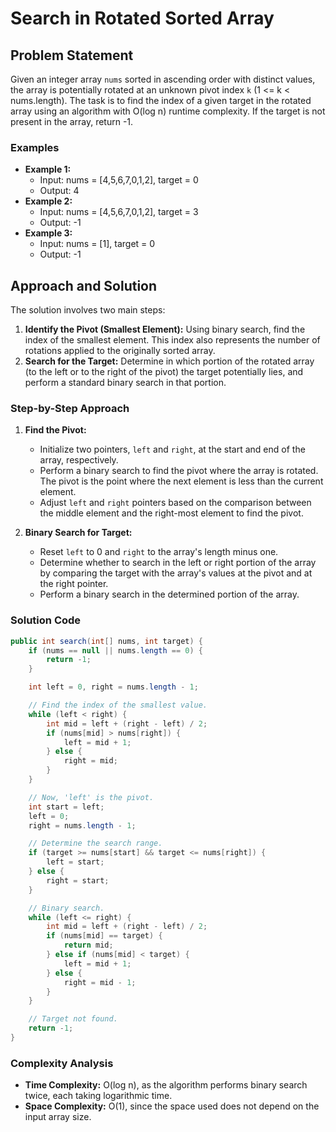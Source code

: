 # Search in Rotated Sorted Array

## Problem Statement

Given an integer array `nums` sorted in ascending order with distinct values, the array is potentially rotated at an unknown pivot index `k` (1 <= k < nums.length). The task is to find the index of a given target in the rotated array using an algorithm with O(log n) runtime complexity. If the target is not present in the array, return -1.

### Examples

- **Example 1:**
  - Input: nums = [4,5,6,7,0,1,2], target = 0
  - Output: 4
- **Example 2:**
  - Input: nums = [4,5,6,7,0,1,2], target = 3
  - Output: -1
- **Example 3:**
  - Input: nums = [1], target = 0
  - Output: -1

## Approach and Solution

The solution involves two main steps:
1. **Identify the Pivot (Smallest Element):** Using binary search, find the index of the smallest element. This index also represents the number of rotations applied to the originally sorted array.
2. **Search for the Target:** Determine in which portion of the rotated array (to the left or to the right of the pivot) the target potentially lies, and perform a standard binary search in that portion.

### Step-by-Step Approach

1. **Find the Pivot:**
   - Initialize two pointers, `left` and `right`, at the start and end of the array, respectively.
   - Perform a binary search to find the pivot where the array is rotated. The pivot is the point where the next element is less than the current element.
   - Adjust `left` and `right` pointers based on the comparison between the middle element and the right-most element to find the pivot.

2. **Binary Search for Target:**
   - Reset `left` to 0 and `right` to the array's length minus one.
   - Determine whether to search in the left or right portion of the array by comparing the target with the array's values at the pivot and at the right pointer.
   - Perform a binary search in the determined portion of the array.

### Solution Code

```java
public int search(int[] nums, int target) {
    if (nums == null || nums.length == 0) {
        return -1;
    }

    int left = 0, right = nums.length - 1;

    // Find the index of the smallest value.
    while (left < right) {
        int mid = left + (right - left) / 2;
        if (nums[mid] > nums[right]) {
            left = mid + 1;
        } else {
            right = mid;
        }
    }

    // Now, 'left' is the pivot.
    int start = left;
    left = 0;
    right = nums.length - 1;

    // Determine the search range.
    if (target >= nums[start] && target <= nums[right]) {
        left = start;
    } else {
        right = start;
    }

    // Binary search.
    while (left <= right) {
        int mid = left + (right - left) / 2;
        if (nums[mid] == target) {
            return mid;
        } else if (nums[mid] < target) {
            left = mid + 1;
        } else {
            right = mid - 1;
        }
    }

    // Target not found.
    return -1;
}
```

### Complexity Analysis

- **Time Complexity:** O(log n), as the algorithm performs binary search twice, each taking logarithmic time.
- **Space Complexity:** O(1), since the space used does not depend on the input array size.